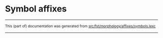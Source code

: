 
# Symbol affixes

* * *

<small>This (part of) documentation was generated from [src/fst/morphology/affixes/symbols.lexc](https://github.com/giellalt/lang-bxr/blob/main/src/fst/morphology/affixes/symbols.lexc)</small>

---

